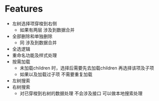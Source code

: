 # Features

- 左树选择项穿梭到右侧 
  - 如果有两层 涉及到数据合并
- 全部删除和单独删除
  - 同 涉及到数据合并
- 全选逻辑
- 重命名功能及样式处理
- 按需加载
  - 未加载children 时，选择后需要先去加载children 再选择该项及子项
  - 如果以及加载过子项 不需要重复加载
- 左树搜索
- 右树搜索
  - 对已穿梭到右树的数据处理 不会涉及接口 可以做本地搜索处理